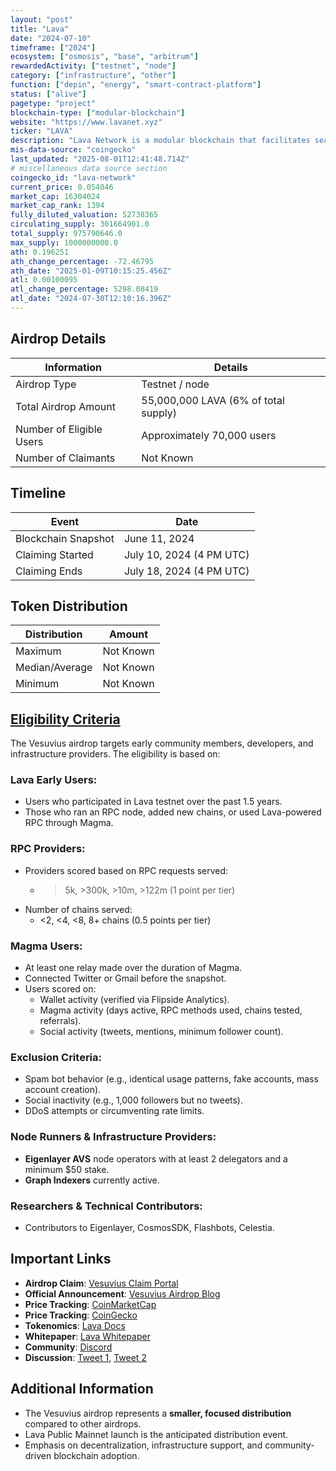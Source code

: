 ```yaml
---
layout: "post"
title: "Lava"
date: "2024-07-10"
timeframe: ["2024"]
ecosystem: ["osmosis", "base", "arbitrum"]
rewardedActivity: ["testnet", "node"]
category: ["infrastructure", "other"]
function: ["depin", "energy", "smart-contract-platform"]
status: ["alive"]
pagetype: "project"
blockchain-type: ["modular-blockchain"]
website: "https://www.lavanet.xyz"
ticker: "LAVA"
description: "Lava Network is a modular blockchain that facilitates seamless connectivity between users, developers, and all other blockchains by coordinating and rewarding RPC providers."
mis-data-source: "coingecko"
last_updated: "2025-08-01T12:41:48.714Z"
# miscellaneous data source section
coingecko_id: "lava-network"
current_price: 0.054046
market_cap: 16304024
market_cap_rank: 1394
fully_diluted_valuation: 52738365
circulating_supply: 301664901.0
total_supply: 975790646.0
max_supply: 1000000000.0
ath: 0.196251
ath_change_percentage: -72.46795
ath_date: "2025-01-09T10:15:25.456Z"
atl: 0.00100095
atl_change_percentage: 5298.08419
atl_date: "2024-07-30T12:10:16.396Z"
---
```


## Airdrop Details

| Information              | Details                              |
| ------------------------ | ------------------------------------ |
| Airdrop Type             | Testnet / node                       |
| Total Airdrop Amount     | 55,000,000 LAVA (6% of total supply) |
| Number of Eligible Users | Approximately 70,000 users           |
| Number of Claimants      | Not Known                            |

## Timeline

| Event               | Date                     |
| ------------------- | ------------------------ |
| Blockchain Snapshot | June 11, 2024            |
| Claiming Started    | July 10, 2024 (4 PM UTC) |
| Claiming Ends       | July 18, 2024 (4 PM UTC) |

## Token Distribution

| Distribution   | Amount    |
| -------------- | --------- |
| Maximum        | Not Known |
| Median/Average | Not Known |
| Minimum        | Not Known |

## [Eligibility Criteria](https://www.lavanet.xyz/blog/vesuvius)

The Vesuvius airdrop targets early community members, developers, and infrastructure providers. The eligibility is based on:

### Lava Early Users:

- Users who participated in Lava testnet over the past 1.5 years.
- Those who ran an RPC node, added new chains, or used Lava-powered RPC through Magma.

### RPC Providers:

- Providers scored based on RPC requests served:
  - > 5k, >300k, >10m, >122m (1 point per tier)
- Number of chains served:
  - <2, <4, <8, 8+ chains (0.5 points per tier)

### Magma Users:

- At least one relay made over the duration of Magma.
- Connected Twitter or Gmail before the snapshot.
- Users scored on:
  - Wallet activity (verified via Flipside Analytics).
  - Magma activity (days active, RPC methods used, chains tested, referrals).
  - Social activity (tweets, mentions, minimum follower count).

### Exclusion Criteria:

- Spam bot behavior (e.g., identical usage patterns, fake accounts, mass account creation).
- Social inactivity (e.g., 1,000 followers but no tweets).
- DDoS attempts or circumventing rate limits.

### Node Runners & Infrastructure Providers:

- **Eigenlayer AVS** node operators with at least 2 delegators and a minimum $50 stake.
- **Graph Indexers** currently active.

### Researchers & Technical Contributors:

- Contributors to Eigenlayer, CosmosSDK, Flashbots, Celestia.

## Important Links

- **Airdrop Claim**: [Vesuvius Claim Portal](https://claims.lavanet.xyz)
- **Official Announcement**: [Vesuvius Airdrop Blog](https://www.lavanet.xyz/blog/vesuvius)
- **Price Tracking**: [CoinMarketCap](https://coinmarketcap.com/currencies/lava-network)
- **Price Tracking**: [CoinGecko](https://www.coingecko.com/en/coins/lava-network)
- **Tokenomics**: [Lava Docs](https://docs.lavanet.xyz/token)
- **Whitepaper**: [Lava Whitepaper](https://www.lavanet.xyz/whitepaper)
- **Community**: [Discord](https://discord.gg/4GJbnzSU4w)
- **Discussion**: [Tweet 1](https://x.com/consensus128/status/1802753690593370320), [Tweet 2](https://x.com/0xBreadguy/status/1803824963998167303)

## Additional Information

- The Vesuvius airdrop represents a **smaller, focused distribution** compared to other airdrops.
- Lava Public Mainnet launch is the anticipated distribution event.
- Emphasis on decentralization, infrastructure support, and community-driven blockchain adoption.